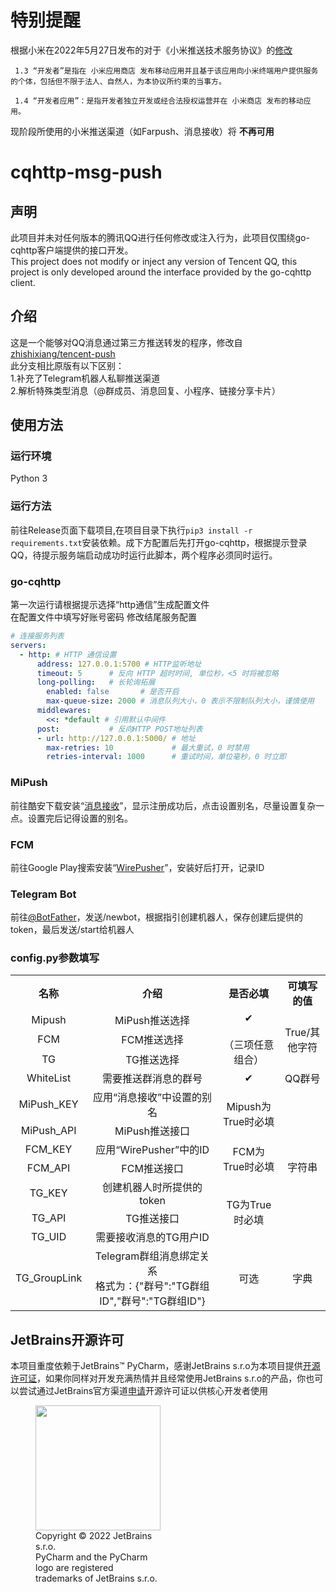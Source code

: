 # 特别提醒
根据小米在2022年5月27日发布的对于《小米推送技术服务协议》的[修改](https://dev.mi.com/console/doc/detail?pId=2634)
```
 1.3 “开发者”是指在 小米应用商店 发布移动应用并且基于该应用向小米终端用户提供服务的个体，包括但不限于法人、自然人，为本协议所约束的当事方。

 1.4 “开发者应用”：是指开发者独立开发或经合法授权运营并在 小米商店 发布的移动应用。
```
现阶段所使用的小米推送渠道（如Farpush、消息接收）将 __不再可用__
# cqhttp-msg-push
## 声明
此项目并未对任何版本的腾讯QQ进行任何修改或注入行为，此项目仅围绕go-cqhttp客户端提供的接口开发。<br>
This project does not modify or inject any version of Tencent QQ, this project is only developed around the interface provided by the go-cqhttp client.
## 介绍
这是一个能够对QQ消息通过第三方推送转发的程序，修改自<a href="https://github.com/zhishixiang/tencent-push">zhishixiang/tencent-push</a>
<br>此分支相比原版有以下区别：  
1.补充了Telegram机器人私聊推送渠道<br>
2.解析特殊类型消息（@群成员、消息回复、小程序、链接分享卡片）<br>
## 使用方法
### 运行环境
Python 3
### 运行方法
前往Release页面下载项目,在项目目录下执行`pip3 install -r requirements.txt`安装依赖。成下方配置后先打开go-cqhttp，根据提示登录QQ，待提示服务端启动成功时运行此脚本，两个程序必须同时运行。
### go-cqhttp
第一次运行请根据提示选择“http通信”生成配置文件<br>
在配置文件中填写好账号密码 修改结尾服务配置
```yaml
# 连接服务列表
servers:
  - http: # HTTP 通信设置
      address: 127.0.0.1:5700 # HTTP监听地址
      timeout: 5      # 反向 HTTP 超时时间, 单位秒，<5 时将被忽略
      long-polling:   # 长轮询拓展
        enabled: false       # 是否开启
        max-queue-size: 2000 # 消息队列大小，0 表示不限制队列大小，谨慎使用
      middlewares:
        <<: *default # 引用默认中间件
      post:           # 反向HTTP POST地址列表
      - url: http://127.0.0.1:5000/ # 地址
        max-retries: 10             # 最大重试，0 时禁用
        retries-interval: 1000      # 重试时间，单位毫秒，0 时立即
```
### MiPush
前往酷安下载安装“<a href="https://www.coolapk.com/apk/top.tdtt.news">消息接收</a>”，显示注册成功后，点击设置别名，尽量设置复杂一点。设置完后记得设置的别名。
### FCM
前往Google Play搜索安装“<a href="https://play.google.com/store/apps/details?id=com.mrivan.wirepusher">WirePusher</a>”，安装好后打开，记录ID
### Telegram Bot
前往<a href="https://t.me/BotFather">@BotFather</a>，发送/newbot，根据指引创建机器人，保存创建后提供的token，最后发送/start给机器人

### config.py参数填写
<table>
	<tr align="center">
	    <th>名称</th>
	    <th>介绍</th>
	    <th>是否必填</th>
	    <th>可填写的值</th>
	</tr>
	<tr align="center">
	    <td>Mipush</td>
	    <td>MiPush推送选择</td>
	    <td rowspan="3">✔<br/><br/>（三项任意组合）</td>
	    <td rowspan="3">True/其他字符</td>
	</tr>
	<tr align="center">
	    <td>FCM</td>
	    <td>FCM推送选择</td>
	</tr>
	<tr align="center">
	    <td>TG</td>
	    <td>TG推送选择</td>
	</tr>
  	<tr align="center">
	    <td>WhiteList</td>
	    <td>需要推送群消息的群号</td>
	    <td>✔</td>
	    <td>QQ群号</td>
	</tr>
	<tr align="center">
      	    <td>MiPush_KEY</td>
	    <td>应用“消息接收”中设置的别名</td>
	    <td rowspan="2">Mipush为True时必填</td>
	    <td rowspan="7">字符串</td>
	</tr>
  	<tr align="center">
	    <td>MiPush_API</td>
	    <td>MiPush推送接口</td>
	</tr>
	<tr align="center">
      	    <td>FCM_KEY</td>
	    <td>应用“WirePusher”中的ID</td>
	    <td rowspan="2">FCM为True时必填</td>
	</tr>
  	<tr align="center">
	    <td>FCM_API</td>
	    <td>FCM推送接口</td>
	</tr>
	<tr align="center">
	    <td>TG_KEY</td>
	    <td>创建机器人时所提供的token</td>
	    <td rowspan="3">TG为True时必填</td>
	</tr>
  	<tr align="center">
	    <td>TG_API</td>
	    <td>TG推送接口</td>
	</tr>
  	<tr align="center">
	    <td>TG_UID</td>
	    <td>需要接收消息的TG用户ID</td>
	</tr>
	<tr align="center">
	    <td>TG_GroupLink</td>
	    <td>Telegram群组消息绑定关系<br/>格式为：{"群号":"TG群组ID","群号":"TG群组ID"}</td>
	    <td>可选</td>
	    <td>字典</td>
	</tr>
</table>

## JetBrains开源许可
本项目重度依赖于JetBrains™ PyCharm，感谢JetBrains s.r.o为本项目提供[开源许可证](https://www.jetbrains.com/community/opensource/#support)，如果你同样对开发充满热情并且经常使用JetBrains s.r.o的产品，你也可以尝试通过JetBrains官方渠道[申请](https://www.jetbrains.com/shop/eform/opensource)开源许可证以供核心开发者使用


<figure style="width: min-content">
    <img src="https://resources.jetbrains.com/storage/products/company/brand/logos/PyCharm_icon.png" width="200" height="200">
    <figcaption>Copyright © 2022 JetBrains s.r.o. <br>PyCharm and the PyCharm logo are registered trademarks of JetBrains s.r.o.</figcaption>
</figure>
